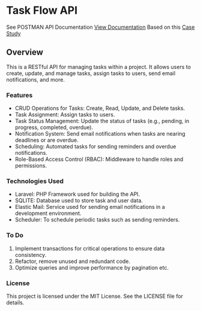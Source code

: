 # Task Flow API

See POSTMAN API Documentation [View Documentation](https://documenter.getpostman.com/view/25154969/2sA3sAi8Jd)
Based on this [Case Study](./md-assets/case-study.pdf)

## Overview

This is a RESTful API for managing tasks within a project. It allows users to create, update, and manage tasks, assign tasks to users, send email notifications, and more.

### Features

-   CRUD Operations for Tasks: Create, Read, Update, and Delete tasks.
-   Task Assignment: Assign tasks to users.
-   Task Status Management: Update the status of tasks (e.g., pending, in progress, completed, overdue).
-   Notification System: Send email notifications when tasks are nearing deadlines or are overdue.
-   Scheduling: Automated tasks for sending reminders and overdue notifications.
-   Role-Based Access Control (RBAC): Middleware to handle roles and permissions.

### Technologies Used

-   Laravel: PHP Framework used for building the API.
-   SQLITE: Database used to store task and user data.
-   Elastic Mail: Service used for sending email notifications in a development environment.
-   Scheduler: To schedule periodic tasks such as sending reminders.

### To Do

1. Implement transactions for critical operations to ensure data consistency.
2. Refactor, remove unused and redundant code.
3. Optimize queries and improve performance by pagination etc.

### License

This project is licensed under the MIT License. See the LICENSE file for details.
